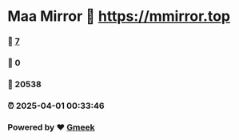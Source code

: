 # Maa Mirror :link: https://mmirror.top 
### :page_facing_up: [7](https://mmirror.top/tag.html) 
### :speech_balloon: 0 
### :hibiscus: 20538 
### :alarm_clock: 2025-04-01 00:33:46 
### Powered by :heart: [Gmeek](https://github.com/Meekdai/Gmeek)
